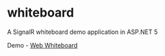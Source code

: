 # whiteboard
A SignalR whiteboard demo application in ASP.NET 5

Demo - [Web Whiteboard](http://webwhiteboard.azurewebsites.net/)
